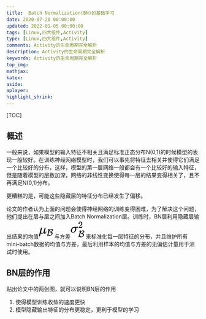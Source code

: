 ```yaml
---
title:  Batch Normalization(BN)的基础学习
date: 2020-07-20 00:00:00
updated: 2022-01-05 00:00:00
tags: [Linux,四大组件,Activity]
type: [Linux,四大组件,Activity]
comments: Activity的生命周期完全解析
description: Activity的生命周期完全解析
keywords: Activity的生命周期完全解析
top_img:
mathjax:
katex:
aside:
aplayer:
highlight_shrink:
---
```


[TOC]

## 概述

一般来说，如果模型的输入特征不相关且满足标准正态分布N(0,1)的时候模型的表现一般较好。在训练神经网络模型时，我们可以事先将特征去相关并使得它们满足一个比较好的分布，这样，模型的第一层网络一般都会有一个比较好的输入特征，但是随着模型的层数加深，网络的非线性变换使得每一层的结果变得相关了，且不再满足N(0,1)分布。

更糟糕的是，可能这些隐藏层的特征分布已经发生了偏移。

论文的作者认为上面的问题会使得神经网络的训练变得困难，为了解决这个问题，他们提出在层与层之间加入Batch Normalization层。训练时，BN层利用隐藏层输出结果的均值![[公式]](images/equation-20220424113459862)与方差![[公式]](images/equation-20220424113459903)来标准化每一层特征的分布，并且维护所有mini-batch数据的均值与方差，最后利用样本的均值与方差的无偏估计量用于测试时使用。





## **BN层的作用**

贴出论文中的两张图，就可以说明BN层的作用

1. 使得模型训练收敛的速度更快
2. 模型隐藏输出特征的分布更稳定，更利于模型的学习